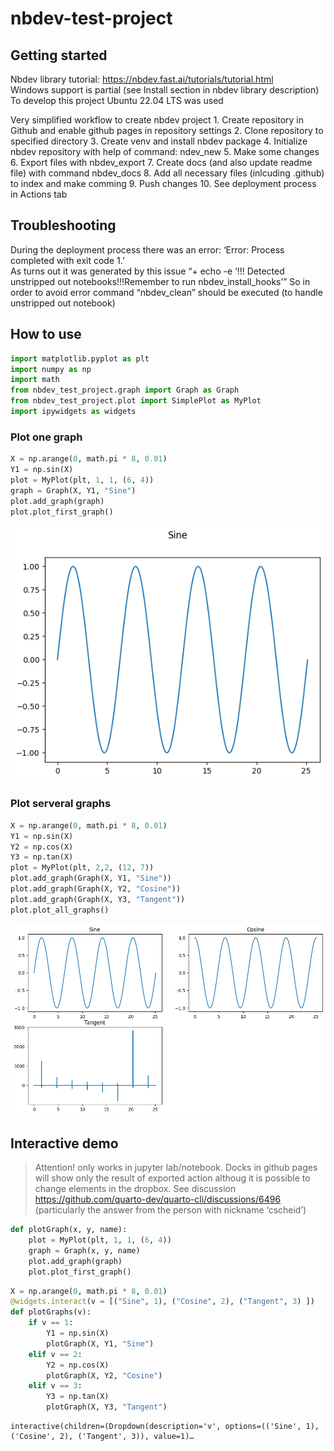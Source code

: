 # nbdev-test-project

<!-- WARNING: THIS FILE WAS AUTOGENERATED! DO NOT EDIT! -->

## Getting started

Nbdev library tutorial: <https://nbdev.fast.ai/tutorials/tutorial.html>
<br> Windows support is partial (see Install section in nbdev library
description) <br> To develop this project Ubuntu 22.04 LTS was used <br>

Very simplified workflow to create nbdev project 1. Create repository in
Github and enable github pages in repository settings 2. Clone
repository to specified directory 3. Create venv and install nbdev
package 4. Initialize nbdev repository with help of command: ndev_new 5.
Make some changes 6. Export files with nbdev_export 7. Create docs (and
also update readme file) with command nbdev_docs 8. Add all necessary
files (inlcuding .github) to index and make comming 9. Push changes 10.
See deployment process in Actions tab

## Troubleshooting

During the deployment process there was an error: ‘Error: Process
completed with exit code 1.’ <br> As turns out it was generated by this
issue “+ echo -e ‘!!! Detected unstripped out notebooks!!!Remember to
run nbdev_install_hooks’” So in order to avoid error command
“nbdev_clean” should be executed (to handle unstripped out notebook)

## How to use

``` python
import matplotlib.pyplot as plt
import numpy as np
import math
from nbdev_test_project.graph import Graph as Graph
from nbdev_test_project.plot import SimplePlot as MyPlot
import ipywidgets as widgets
```

### Plot one graph

``` python
X = np.arange(0, math.pi * 8, 0.01)
Y1 = np.sin(X)
plot = MyPlot(plt, 1, 1, (6, 4))
graph = Graph(X, Y1, "Sine")
plot.add_graph(graph)
plot.plot_first_graph()
```

![](index_files/figure-commonmark/cell-3-output-1.png)

### Plot serveral graphs

``` python
X = np.arange(0, math.pi * 8, 0.01)
Y1 = np.sin(X)
Y2 = np.cos(X)
Y3 = np.tan(X)
plot = MyPlot(plt, 2,2, (12, 7))
plot.add_graph(Graph(X, Y1, "Sine"))
plot.add_graph(Graph(X, Y2, "Cosine"))
plot.add_graph(Graph(X, Y3, "Tangent"))
plot.plot_all_graphs()
```

![](index_files/figure-commonmark/cell-4-output-1.png)

## Interactive demo

> Attention! only works in jupyter lab/notebook. Docks in github pages
> will show only the result of exported action althoug it is possible to
> change elements in the dropbox. See discussion
> https://github.com/quarto-dev/quarto-cli/discussions/6496
> (particularly the answer from the person with nickname ‘cscheid’)

``` python
def plotGraph(x, y, name):
    plot = MyPlot(plt, 1, 1, (6, 4))
    graph = Graph(x, y, name)
    plot.add_graph(graph)
    plot.plot_first_graph()
```

``` python
X = np.arange(0, math.pi * 8, 0.01)
@widgets.interact(v = [("Sine", 1), ("Cosine", 2), ("Tangent", 3) ])
def plotGraphs(v):
    if v == 1:
        Y1 = np.sin(X)
        plotGraph(X, Y1, "Sine")
    elif v == 2:
        Y2 = np.cos(X)
        plotGraph(X, Y2, "Cosine")
    elif v == 3:
        Y3 = np.tan(X)
        plotGraph(X, Y3, "Tangent")
```

    interactive(children=(Dropdown(description='v', options=(('Sine', 1), ('Cosine', 2), ('Tangent', 3)), value=1)…
